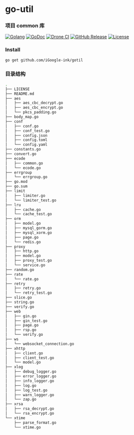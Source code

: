 # go-util

### 项目 common 库

[![Golang](https://img.shields.io/badge/golang-1.13+-brightgreen.svg)](https://golang.google.cn)
[![GoDoc](https://img.shields.io/badge/doc-go.dev-informational.svg)](https://pkg.go.dev/github.com/iGoogle-ink/gotil)
[![Drone CI](https://cloud.drone.io/api/badges/iGoogle-ink/gotil/status.svg)](https://cloud.drone.io/iGoogle-ink/gotil)
[![GitHub Release](https://img.shields.io/github/v/release/iGoogle-ink/gotil)](https://github.com/iGoogle-ink/gotil/releases)
[![License](https://img.shields.io/github/license/iGoogle-ink/gopay)](https://www.apache.org/licenses/LICENSE-2.0)


### Install
```bash
go get github.com/iGoogle-ink/gotil
```

### 目录结构
```bash
.
├── LICENSE
├── README.md
├── aes
│   ├── aes_cbc_decrypt.go
│   ├── aes_cbc_encrypt.go
│   └── pkcs_padding.go
├── body_map.go
├── conf
│   ├── conf.go
│   ├── conf_test.go
│   ├── config.json
│   ├── config.toml
│   └── config.yaml
├── constants.go
├── convert.go
├── ecode
│   ├── common.go
│   └── ecode.go
├── errgroup
│   └── errgroup.go
├── go.mod
├── go.sum
├── limit
│   ├── limiter.go
│   └── limiter_test.go
├── lru
│   ├── cache.go
│   └── cache_test.go
├── orm
│   ├── model.go
│   ├── mysql_gorm.go
│   ├── mysql_xorm.go
│   ├── page.go
│   └── redis.go
├── proxy
│   ├── http.go
│   ├── model.go
│   ├── proxy_test.go
│   └── service.go
├── random.go
├── rate
│   └── rate.go
├── retry
│   ├── retry.go
│   └── retry_test.go
├── slice.go
├── string.go
├── verify.go
├── web
│   ├── gin.go
│   ├── gin_test.go
│   ├── page.go
│   ├── rsp.go
│   └── verify.go
├── ws
│   └── websocket_connection.go
├── xhttp
│   ├── client.go
│   ├── client_test.go
│   └── model.go
├── xlog
│   ├── debug_logger.go
│   ├── error_logger.go
│   ├── info_logger.go
│   ├── log.go
│   ├── log_test.go
│   ├── warn_logger.go
│   └── zap.go
├── xrsa
│   ├── rsa_decrypt.go
│   └── rsa_encrypt.go
└── xtime
    ├── parse_format.go
    └── xtime.go

```

